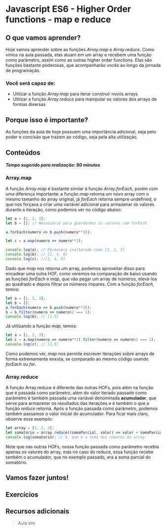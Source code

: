 # Javascript ES6 - Higher Order functions - map e reduce 

## O que vamos aprender?

Hoje vamos aprender sobre as funções _Array.map_ e _Array.reduce_. Como vimos na aula passada, elas atuam em um array e recebem uma função como parâmetro, assim como as outras higher order functions. Elas são funções bastante poderosas, que acompanharão vocês ao longo da jornada de programação.

### Você será capaz de:

* Utilizar a função *Array.map* para iterar construir novos arrays
* Utilizar a função *Array.reduce* para manipular os valores dos arrays de formas diversas


## Porque isso é importante?

As funções da aula de hoje possuem uma importância adicional, seja pelo poder e concisão que trazem ao código, seja pela alta utilização.

## Conteúdos
##### Tempo sugerido para realização: 90 minutos

### Array.map
A função *Array.map* é bastante similar à função *Array.forEach*, porém com uma diferença importante: a função *map* retorna um novo array com o mesmo tamanho do array original, já *forEach* retorna sempre undefined, o que nos forçava a criar uma variável adicional para armazenar os valores durante a iteração, como podemos ver no código abaixo:

~~~Javascript
let a = [1, 2, 3];
let b = []; // Necessário para guardarmos os valores com forEach

a.forEach(numero => b.push(numero**2));

let c = a.map(numero => numero**2);

console.log(a); // Permanece inalterado como [1, 2, 3]
console.log(b); // [1, 4, 9]
console.log(c); //[1, 4, 9]
~~~

Dado que *map* nos retorna um array, podemos aproveitar disso para encadear uma outra HOF, como veremos na comparação de baixo usando as funções *forEach* e *map*, que vão pegar um array de números, elevá-los ao quadrado e depois filtrar os números ímpares. Com a função *forEach*, temos:

~~~Javascript
let a = [1, 2, 3];
let b = [];
a.forEach(numero => b.push(numero**2));
b = b.filter(numero => numero%2 === 1);
console.log(b); // [1,9]
~~~

Já utilizando a função *map*, temos:

~~~Javascript
let a = [1, 2, 3];
let c = a.map(numero => numero**2).filter(numero => numero%2 === 1);
console.log(c); // [1,9]
~~~

Como podemos ver, *map* nos permite escrever iterações sobre arrays de forma extremamente enxuta, se comparado ao mesmo código usando *forEach* ou *for*.

### Array.reduce

A função Array.reduce é diferente das outras HOFs, pois além na função que é passada como parâmetro, além do valor iterado passado como parâmetro é também passada uma variável denominada **acumulador**, que serve para armazenar os resultados das iterações e é também o que a função *reduce* retorna. Após a função passada como parâmetro, podemos também passamos o valor inicial do acumulador.
Para ficar mais claro, observe esse exemplo:

~~~Javascript
let array = [1, 2, 3];
let somatorio = array.reduce((somaParcial, valor) => valor + somaParcial, 0); // Passamos o valor inicial do somaParcial como 0.
console.log(somatorio); // 6, que é a soma dos números do array.
~~~

Note que nas outras HOFs, nossa função passada como parâmetro recebia apenas os valores do array, mas no caso do reduce, essa função recebe também o acumulador, que no exemplo passado, era a soma parcial do somatório. 

## Vamos fazer juntos!
## Exercícios
## Recursos adicionais
> Aula sim
